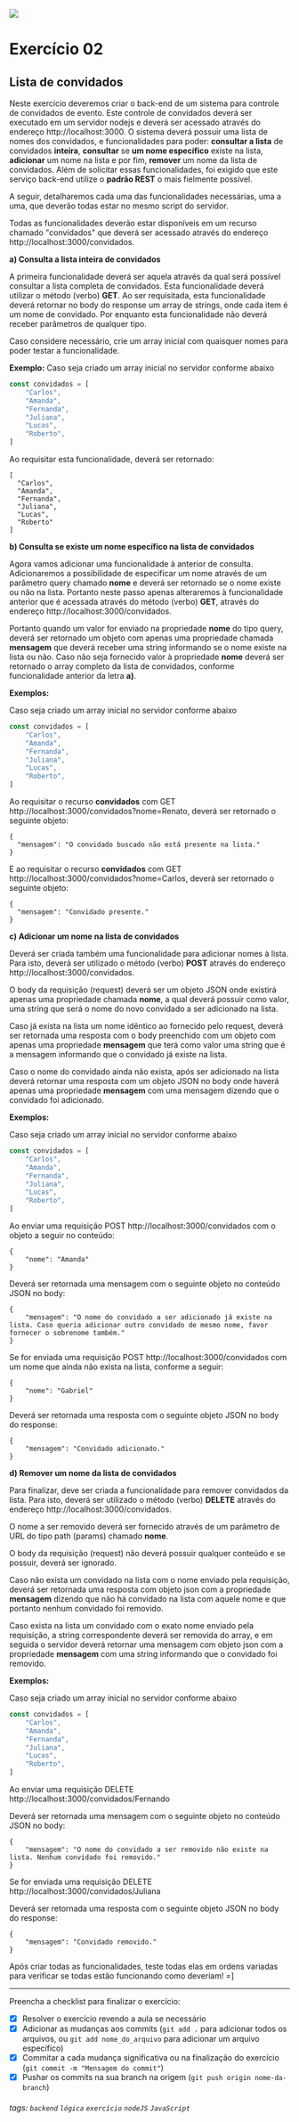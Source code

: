 ![](https://i.imgur.com/xG74tOh.png)

# Exercício 02

## Lista de convidados

Neste exercício deveremos criar o back-end de um sistema para controle de convidados de evento. Este controle de convidados deverá ser executado em um servidor nodejs e deverá ser acessado através do endereço http://localhost:3000. O sistema deverá possuir uma lista de nomes dos convidados, e funcionalidades para poder: **consultar a lista** de convidados **inteira**, **consultar** se **um nome específico** existe na lista, **adicionar** um nome na lista e por fim, **remover** um nome da lista de convidados. Além de solicitar essas funcionalidades, foi exigido que este serviço back-end utilize o **padrão REST** o mais fielmente possível.

A seguir, detalharemos cada uma das funcionalidades necessárias, uma a uma, que deverão todas estar no mesmo script do servidor.

Todas as funcionalidades deverão estar disponíveis em um recurso chamado "convidados" que deverá ser acessado através do endereço http://localhost:3000/convidados.

**a) Consulta a lista inteira de convidados**

A primeira funcionalidade deverá ser aquela através da qual será possível consultar a lista completa de convidados.
Esta funcionalidade deverá utilizar o método (verbo) **GET**. Ao ser requisitada, esta funcionalidade deverá retornar no body do response um array de strings, onde cada item é um nome de convidado. Por enquanto esta funcionalidade não deverá receber parâmetros de qualquer tipo.

Caso considere necessário, crie um array inicial com quaisquer nomes para poder testar a funcionalidade.

**Exemplo:**
Caso seja criado um array inicial no servidor conforme abaixo

```javascript
const convidados = [
    "Carlos",
    "Amanda",
    "Fernanda",
    "Juliana",
    "Lucas",
    "Roberto",
]
```

Ao requisitar esta funcionalidade, deverá ser retornado:

```
[
  "Carlos",
  "Amanda",
  "Fernanda",
  "Juliana",
  "Lucas",
  "Roberto"
]
```

**b) Consulta se existe um nome específico na lista de convidados**

Agora vamos adicionar uma funcionalidade à anterior de consulta. Adicionaremos a possibilidade de especificar um nome através de um parâmetro query chamado **nome** e deverá ser retornado se o nome existe ou não na lista. Portanto neste passo apenas alteraremos à funcionalidade anterior que é acessada através do método (verbo) **GET**, através do endereço http://localhost:3000/convidados.

Portanto quando um valor for enviado na propriedade **nome** do tipo query, deverá ser retornado um objeto com apenas uma propriedade chamada **mensagem** que deverá receber uma string informando se o nome existe na lista ou não. Caso não seja fornecido valor à propriedade **nome** deverá ser retornado o array completo da lista de convidados, conforme funcionalidade anterior da letra **a)**.

**Exemplos:**

Caso seja criado um array inicial no servidor conforme abaixo

```javascript
const convidados = [
    "Carlos",
    "Amanda",
    "Fernanda",
    "Juliana",
    "Lucas",
    "Roberto",
]
```

Ao requisitar o recurso **convidados** com GET http://localhost:3000/convidados?nome=Renato, deverá ser retornado o seguinte objeto:

```
{
  "mensagem": "O convidado buscado não está presente na lista."
}
```

E ao requisitar o recurso **convidados** com GET http://localhost:3000/convidados?nome=Carlos, deverá ser retornado o seguinte objeto:

```
{
  "mensagem": "Convidado presente."
}
```

**c) Adicionar um nome na lista de convidados**

Deverá ser criada também uma funcionalidade para adicionar nomes à lista. Para isto, deverá ser utilizado o método (verbo) **POST** através do endereço http://localhost:3000/convidados.

O body da requisição (request) deverá ser um objeto JSON onde existirá apenas uma propriedade chamada **nome**, a qual deverá possuir como valor, uma string que será o nome do novo convidado a ser adicionado na lista.

Caso já exista na lista um nome idêntico ao fornecido pelo request, deverá ser retornada uma resposta com o body preenchido com um objeto com apenas uma propriedade **mensagem** que terá como valor uma string que é a mensagem informando que o convidado já existe na lista.

Caso o nome do convidado ainda não exista, após ser adicionado na lista deverá retornar uma resposta com um objeto JSON no body onde haverá apenas uma propriedade **mensagem** com uma mensagem dizendo que o convidado foi adicionado.

**Exemplos:**

Caso seja criado um array inicial no servidor conforme abaixo

```javascript
const convidados = [
    "Carlos",
    "Amanda",
    "Fernanda",
    "Juliana",
    "Lucas",
    "Roberto",
]
```

Ao enviar uma requisição POST http://localhost:3000/convidados com o objeto a seguir no conteúdo:

```
{
	"nome": "Amanda"
}
```

Deverá ser retornada uma mensagem com o seguinte objeto no conteúdo JSON no body:

```
{
    "mensagem": "O nome do convidado a ser adicionado já existe na lista. Caso queria adicionar outro convidado de mesmo nome, favor fornecer o sobrenome também."
}
```

Se for enviada uma requisição POST http://localhost:3000/convidados com um nome que ainda não exista na lista, conforme a seguir:

```
{
	"nome": "Gabriel"
}
```

Deverá ser retornada uma resposta com o seguinte objeto JSON no body do response:

```
{
    "mensagem": "Convidado adicionado."
}
```

**d) Remover um nome da lista de convidados**

Para finalizar, deve ser criada a funcionalidade para remover convidados da lista. Para isto, deverá ser utilizado o método (verbo) **DELETE** através do endereço http://localhost:3000/convidados.

O nome a ser removido deverá ser fornecido através de um parâmetro de URL do tipo path (params) chamado **nome**.

O body da requisição (request) não deverá possuir qualquer conteúdo e se possuir, deverá ser ignorado.

Caso não exista um convidado na lista com o nome enviado pela requisição, deverá ser retornada uma resposta com objeto json com a propriedade **mensagem** dizendo que não há convidado na lista com aquele nome e que portanto nenhum convidado foi removido.

Caso exista na lista um convidado com o exato nome enviado pela requisição, a string correspondente deverá ser removida do array, e em seguida o servidor deverá retornar uma mensagem com objeto json com a propriedade **mensagem** com uma string informando que o convidado foi removido.

**Exemplos:**

Caso seja criado um array inicial no servidor conforme abaixo

```javascript
const convidados = [
    "Carlos",
    "Amanda",
    "Fernanda",
    "Juliana",
    "Lucas",
    "Roberto",
]
```

Ao enviar uma requisição DELETE http://localhost:3000/convidados/Fernando

Deverá ser retornada uma mensagem com o seguinte objeto no conteúdo JSON no body:

```
{
    "mensagem": "O nome do convidado a ser removido não existe na lista. Nenhum convidado foi removido."
}
```

Se for enviada uma requisição DELETE http://localhost:3000/convidados/Juliana

Deverá ser retornada uma resposta com o seguinte objeto JSON no body do response:

```
{
    "mensagem": "Convidado removido."
}
```

Após criar todas as funcionalidades, teste todas elas em ordens variadas para verificar se todas estão funcionando como deveriam! =]

---

Preencha a checklist para finalizar o exercício:

-   [x] Resolver o exercício revendo a aula se necessário
-   [x] Adicionar as mudanças aos commits (`git add .` para adicionar todos os arquivos, ou `git add nome_do_arquivo` para adicionar um arquivo específico)
-   [x] Commitar a cada mudança significativa ou na finalização do exercício (`git commit -m "Mensagem do commit"`)
-   [x] Pushar os commits na sua branch na origem (`git push origin nome-da-branch`)

###### tags: `backend` `lógica` `exercício` `nodeJS` `JavaScript`